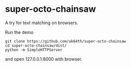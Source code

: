 # super-octo-chainsaw
A try for text matching on browsers.

Run the demo
```
git clone https://github.com/ak64th/super-octo-chainsaw
cd super-octo-chainsaw/dist/
python -m SimpleHTTPServer
```
and open 127.0.0.1:8000 with browser.
